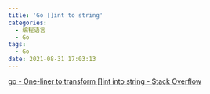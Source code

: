 ```yaml
---
title: 'Go []int to string'
categories:
  - 编程语言
  - Go
tags:
  - Go
date: 2021-08-31 17:03:13
---
```


[go - One-liner to transform []int into string - Stack Overflow](https://stackoverflow.com/questions/37532255/one-liner-to-transform-int-into-string)
